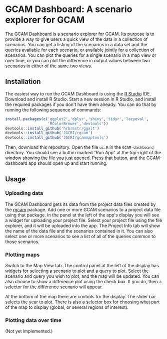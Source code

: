 # GCAM Dashboard: A scenario explorer for GCAM

The GCAM Dashboard is a scenario explorer for GCAM.  Its purpose is to
provide a way to give users a quick view of the data in a collection
of scenarios.  You can get a listing of the scenarios in a data set
and the queries available for each scenario, or available jointly for
a collection of scenarios.  You can plot the queries for a single
scenario in a map view or over time, or you can plot the difference in
output values between two scenarios in either of the same two views.  

## Installation

The easiest way to run the GCAM Dashboard is using the
[R Studio](https://www.rstudio.com/) IDE.  Download and install R
Studio.  Start a new session in R Studio, and install the required
packages if you don't have them already.  You can do that by running
the following sequence of commands:
```R
install.packages(c('ggplot2','dplyr','shiny','tidyr','lazyeval',
	               'RColorBrewer','devtools'))
devtools::install_github('hrbrmstr/ggalt')
devtools::install_github('JGCRI/rgcam')
devtools::install_github('JGCRI/gcammaptools')
```
Then, download this repository.  Open the file `ui.R` in the
`GCAM-dashboard` directory.  You should see a button marked "Run App"
at the top-right of the window showing the file you just opened.
Press that button, and the GCAM-dashboard app should open up and start
running.

## Usage

### Uploading data

The GCAM Dashboard gets its data from the project data files created
by the [rgcam](https://github.com/JGCRI/rgcam) package.  Add one or
more GCAM scenarios to a project data file using that package.  In the
panel at the left of the app's display you will see a widget for
uploading your project file.  Select your project file using the file
explorer, and it will be uploaded into the app.  The Project Info tab
will show the name of the data file and the scenarios contained in
it.  You can also select one or more scenarios to see a list of all of
the queries common to those scenarios.

### Plotting maps

Switch to the Map View tab.  The control panel at the left of the
display has widgets for selecting a scenario to plot and a query to
plot.  Select the scenario and query you wish to plot, and the map
will be updated.  You can also choose to show a difference plot using
the check box.  If you do, then a selector for the difference scenario
will appear.  

At the bottom of the map there are controls for the display.  The
slider bar selects the year to plot.  There is also a selector box for
choosing what part of the map to display (global, or several regions
of interest).

### Plotting data over time

(Not yet implemented.)
